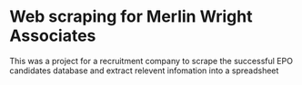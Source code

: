 # Web scraping for Merlin Wright Associates

This was a project for a recruitment company to scrape the successful EPO candidates database and extract relevent infomation into a spreadsheet
